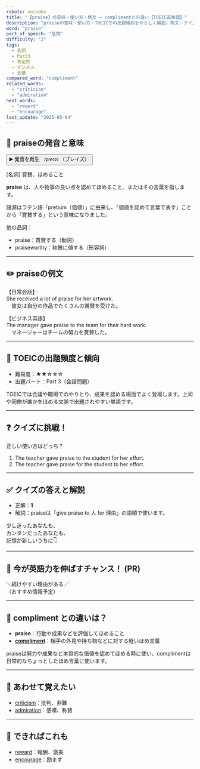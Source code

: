 ```yaml
---
robots: noindex
title: "【praise】の意味・使い方・例文 ― complimentとの違い【TOEIC英単語】"
description: "praiseの意味・使い方・TOEICでの出題傾向をやさしく解説。例文・クイズ付きでcomplimentとの違いもわかりやすく学べます。"
word: "praise"
part_of_speech: "名詞"
difficulty: "2"
tags:
  - 名詞
  - Part3
  - 肯定的
  - ビジネス
  - 会議
compared_word: "compliment"
related_words:
  - "criticism"
  - "admiration"
next_words:
  - "reward"
  - "encourage"
last_update: "2025-05-04"
---
```


## 🔰 praiseの発音と意味

<button class="play-audio" onclick="playTTS('praise')">
  <span class="play-audio-main">
    ▶️ 発音を再生　/preɪz/
  </span>
  <span class="play-audio-sub">
    （プレイズ）
  </span>
</button>

[名詞] 賞賛、ほめること

**praise** は、人や物事の良い点を認めてほめること、またはその言葉を指します。

語源はラテン語「pretium（価値）」に由来し、「価値を認めて言葉で表す」ことから「賞賛する」という意味になりました。

他の品詞：  
- praise：賞賛する（動詞）
- praiseworthy：称賛に値する（形容詞）

---

## ✏️ praiseの例文

【日常会話】  
She received a lot of praise for her artwork.  
　彼女は自分の作品でたくさんの賞賛を受けた。

【ビジネス英語】  
The manager gave praise to the team for their hard work.  
　マネージャーはチームの努力を賞賛した。

---

## 🎯 TOEICの出題頻度と傾向

- 難易度：★★☆☆☆
- 出題パート：Part 3（会話問題）

TOEICでは会議や職場でのやりとり、成果を認める場面でよく登場します。上司や同僚が誰かをほめる文脈で出題されやすい単語です。

---

## ❓ クイズに挑戦！

正しい使い方はどっち？

1. The teacher gave praise to the student for her effort.  
2. The teacher gave praise for the student to her effort.

---

## ✅ クイズの答えと解説

- 正解：**1**
- 解説：praiseは「give praise to 人 for 理由」の語順で使います。

少し迷ったあなたも、  
カンタンだったあなたも、  
記憶が新しいうちに👇️

---

## 🚀 今が英語力を伸ばすチャンス！ (PR)

<div class="info-center">
＼続けやすい理由がある／<br>  
（おすすめ情報予定）
</div>

---

## 🤔  compliment との違いは？

- **praise**：行動や成果などを評価してほめること
- **[compliment](/word/compliment/)**：相手の外見や持ち物などに対する軽いほめ言葉

praiseは努力や成果など本質的な価値を認めてほめる時に使い、complimentは日常的なちょっとしたほめ言葉に使います。

---

## 🧩 あわせて覚えたい

- [criticism](/word/criticism/)：批判、非難
- [admiration](/word/admiration/)：感嘆、称賛

---

## 📖 できればこれも

- [reward](/word/reward/)：報酬、褒美
- [encourage](/word/encourage/)：励ます

<!-- cvid: aid45_bid49 -->
